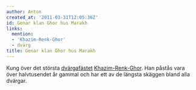 ```yaml
---
author: Anton
created_at: '2011-03-31T12:05:36Z'
id: Genar klan Ghor hus Marakh
links:
  mention:
  - 'Khazim-Renk-Ghor'
  - dvärg
title: Genar klan Ghor hus Marakh
---
```


Kung över det största [dvärgafästet][] [Khazim-Renk-Ghor]. Han påstås vara över halvtusendet år
gammal och har ett av de längsta skäggen bland alla dvärgar.

  [dvärgafästet]: dvärg
  [Khazim-Renk-Ghor]: Khazim-Renk-Ghor
